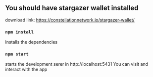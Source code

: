 
## You should have stargazer wallet installed 
download link: https://constellationnetwork.io/stargazer-wallet/

### `npm install`

Installs the dependencies

### `npm start`
starts the development serer in http://localhost:5431
You can visit and interact with the app

